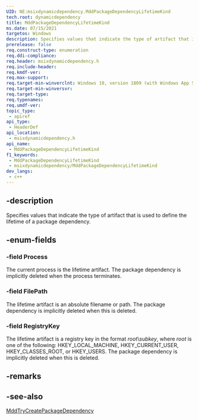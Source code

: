 ```yaml
---
UID: NE:msixdynamicdependency.MddPackageDependencyLifetimeKind
tech.root: dynamicdependency
title: MddPackageDependencyLifetimeKind
ms.date: 07/15/2021 
targetos: Windows
description: Specifies values that indicate the type of artifact that is used to define the lifetime of a package dependency.
prerelease: false
req.construct-type: enumeration
req.ddi-compliance: 
req.header: msixdynamicdependency.h
req.include-header: 
req.kmdf-ver: 
req.max-support: 
req.target-min-winverclnt: Windows 10, version 1809 (with Windows App SDK 1.0 Preview 1 or later)
req.target-min-winversvr: 
req.target-type: 
req.typenames: 
req.umdf-ver: 
topic_type:
 - apiref
api_type:
 - HeaderDef
api_location:
 - msixdynamicdependency.h
api_name:
 - MddPackageDependencyLifetimeKind
f1_keywords:
 - MddPackageDependencyLifetimeKind
 - msixdynamicdependency/MddPackageDependencyLifetimeKind
dev_langs:
 - c++
---
```


## -description

Specifies values that indicate the type of artifact that is used to define the lifetime of a package dependency.

## -enum-fields

### -field Process

The current process is the lifetime artifact. The package dependency is implicitly deleted when the process terminates.

### -field FilePath

The lifetime artifact is an absolute filename or path. The package dependency is implicitly deleted when this is deleted.

### -field RegistryKey

The lifetime artifact is a registry key in the format *root*\\*subkey*, where *root* is one of the following: HKEY_LOCAL_MACHINE, HKEY_CURRENT_USER, HKEY_CLASSES_ROOT, or HKEY_USERS. The package dependency is implicitly deleted when this is deleted.

## -remarks

## -see-also

[MddTryCreatePackageDependency](nf-msixdynamicdependency-mddtrycreatepackagedependency.md)
